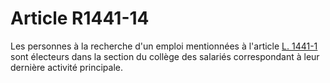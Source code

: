 # Article R1441-14

  
Les personnes à la recherche d'un emploi mentionnées à l'article [L. 1441-1][1] sont électeurs dans la section du collège des salariés correspondant à leur dernière activité principale.

 [1]: /affichCodeArticle.do?cidTexte=LEGITEXT000006072050&idArticle=LEGIARTI000006901485&dateTexte=&categorieLien=cid